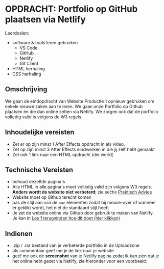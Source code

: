 # OPDRACHT: Portfolio op GitHub plaatsen via Netlify

Leerdoelen:

- software & tools leren gebruiken
  - VS Code
  - GitHub
  - Netlify
  - Git Client
- HTML herhaling
- CSS herhaling

## Omschrijving

We gaan de eindopdracht van Website Productie 1 opnieuw gebruiken om enkele nieuwe zaken aan te leren. We gaan onze Portfolio op Github plaatsen en die dan online zetten via Netlify. We zorgen ook dat de portfolio volledig valid is volgens de W3 regels.

## Inhoudelijke vereisten

- Zet er op zijn minst 1 After Effects opdracht in als video.
- Zet op zijn minst 3 After Effects eindwerken in die jij zelf hebt gemaakt
- Zet ook 1 link naar een HTML opdracht (die werkt)

## Technische Vereisten

- behoud dezelfde pagina's
- Alle HTML in alle pagina's moet volledig valid zijn volgens W3 regels. **Anders wordt de website niet verbeterd**; zie sectie [Praktisch Advies](../praktisch-advies)
- Website moet op Github terecht komen
- pas de stijl aan van de `<a>` elementen zodat bij mouse-over of wanneer er geklikt wordt, het niet de standaard stijl heeft
- Je zet de website online via Github door gebruik te maken van Netlify. Je kan in [Les 1 terugvinden hoe dit doet (hier klikken)](https://goldflow.github.io/website-productie-2/les_01/#hoe-site-van-github-op-netlify-te-plaatsen)

## Indienen

- .zip / .rar bestand van je verbeterde portfolio in de Uploadzone
- als commentaar geef me je de link naar je website
- geef me ook de **screenshot** van je Netlify pagina zodat ik kan zien dat je het online hebt gezet via Netlify, zie hieronder voor een voorbeeld:
